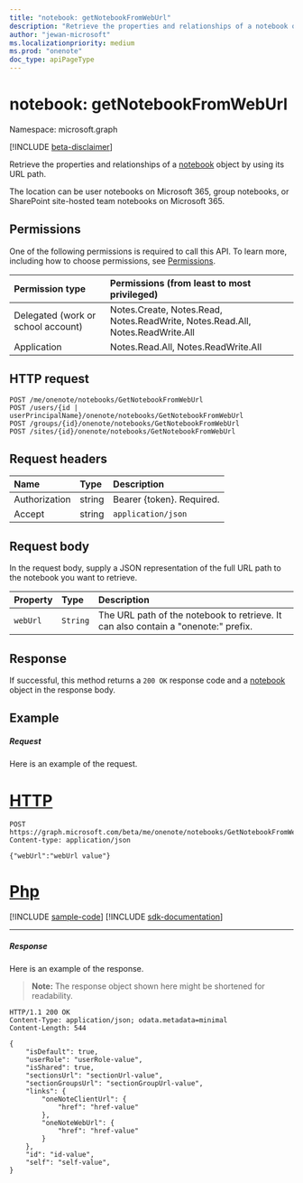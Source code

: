 ```yaml
---
title: "notebook: getNotebookFromWebUrl"
description: "Retrieve the properties and relationships of a notebook object using its URL path."
author: "jewan-microsoft"
ms.localizationpriority: medium
ms.prod: "onenote"
doc_type: apiPageType
---
```


# notebook: getNotebookFromWebUrl

Namespace: microsoft.graph

[!INCLUDE [beta-disclaimer](../../includes/beta-disclaimer.md)]

Retrieve the properties and relationships of a [notebook](../resources/notebook.md) object by using its URL path.

The location can be user notebooks on Microsoft 365, group notebooks, or SharePoint site-hosted team notebooks on Microsoft 365.
## Permissions
One of the following permissions is required to call this API. To learn more, including how to choose permissions, see [Permissions](/graph/permissions-reference).

|Permission type      | Permissions (from least to most privileged)              |
|:--------------------|:---------------------------------------------------------|
|Delegated (work or school account) | Notes.Create, Notes.Read, Notes.ReadWrite, Notes.Read.All, Notes.ReadWrite.All    |
|Application | Notes.Read.All, Notes.ReadWrite.All |

## HTTP request
<!-- { "blockType": "ignored" } -->
```http
POST /me/onenote/notebooks/GetNotebookFromWebUrl
POST /users/{id | userPrincipalName}/onenote/notebooks/GetNotebookFromWebUrl
POST /groups/{id}/onenote/notebooks/GetNotebookFromWebUrl
POST /sites/{id}/onenote/notebooks/GetNotebookFromWebUrl
```
## Request headers
| Name       | Type | Description|
|:-----------|:------|:----------|
| Authorization  | string  | Bearer {token}. Required. |
| Accept | string | `application/json` |

## Request body
In the request body, supply a JSON representation of the full URL path to the notebook you want to retrieve.

| Property     | Type        | Description |
|:-------------|:------------|:------------|
| `webUrl`     |`String`     | The URL path of the notebook to retrieve. It can also contain a "onenote:" prefix.|

## Response

If successful, this method returns a `200 OK` response code and a [notebook](../resources/notebook.md) object in the response body.
## Example
##### Request
Here is an example of the request.

# [HTTP](#tab/http)
<!-- {
  "blockType": "request",
  "name": "notebook_fromweburl"
}-->
```http
POST https://graph.microsoft.com/beta/me/onenote/notebooks/GetNotebookFromWebUrl
Content-type: application/json

{"webUrl":"webUrl value"}
```

# [Php](#tab/php)
[!INCLUDE [sample-code](../includes/snippets/php/notebook-fromweburl-php-snippets.md)]
[!INCLUDE [sdk-documentation](../includes/snippets/snippets-sdk-documentation-link.md)]

---

##### Response
Here is an example of the response. 

>**Note:** The response object shown here might be shortened for readability.

<!-- {
  "blockType": "response",
  "truncated": true,
  "@odata.type": "microsoft.graph.notebook"
} -->
```http
HTTP/1.1 200 OK
Content-Type: application/json; odata.metadata=minimal
Content-Length: 544

{
    "isDefault": true,
    "userRole": "userRole-value",
    "isShared": true,
    "sectionsUrl": "sectionUrl-value",
    "sectionGroupsUrl": "sectionGroupUrl-value",
    "links": {
        "oneNoteClientUrl": {
            "href": "href-value"
        },
        "oneNoteWebUrl": {
            "href": "href-value"
        }
    },
    "id": "id-value",
    "self": "self-value",
}
```
<!-- uuid: 8fcb5dbc-d5aa-4681-8e31-b001d5168d79 
2015-10-25 14:57:30 UTC -->
<!-- {
  "type": "#page.annotation",
  "description": "Example",
  "keywords": "",
  "section": "documentation",
  "tocPath": "",
  "suppressions": [
  ]
}-->


